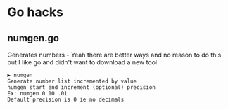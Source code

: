 # Go hacks

## numgen.go
Generates numbers - Yeah there are better ways and no reason to do this but I like go and didn't want to download a new tool
```
▶ numgen
Generate number list incremented by value
numgen start end increment (optional) precision
Ex: numgen 0 10 .01
Default precision is 0 ie no decimals
```
